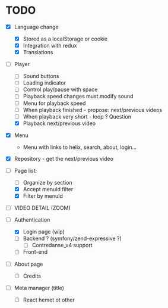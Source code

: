 # TODO

- [X] Language change 
  - [X] Stored as a localStorage or cookie
  - [X] Integration with redux
  - [X] Translations
  
- [ ] Player
  - [ ] Sound buttons
  - [ ] Loading indicator 
  - [ ] Control play/pause with space
  - [ ] Playback speed changes must modify sound
  - [ ] Menu for playback speed
  - [ ] When playback finished - propose: next/previous videos
  - [ ] When playback very short - loop ? Question
  - [x] Playback next/previous video 

- [X] Menu
  - Menu with links to helix, search, about, login...
      
- [x] Repository - get the next/previous video
  
- [ ] Page list:
  - [ ] Organize by section
  - [x] Accept menuId filter
  - [x] Filter by menuId
   
- [ ] VIDEO DETAIL (ZOOM)

- [ ] Authentication
  - [X] Login page (wip)
  - [ ] Backend ? (symfony/zend-expressive ?)
    - [ ] Contredanse_v4 support
  - [ ] Front-end         

- [ ] About page
  - [ ] Credits
  
- [ ] Meta manager (title)
  - [ ] React hemet ot other  
